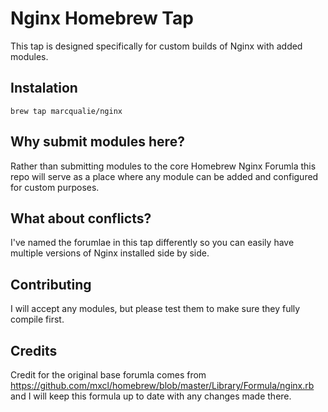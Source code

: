 # Nginx Homebrew Tap

This tap is designed specifically for custom builds of Nginx with added modules.

## Instalation

    brew tap marcqualie/nginx

## Why submit modules here?

Rather than submitting modules to the core Homebrew Nginx Forumla this repo will serve as a place where any module can be added and configured for custom purposes.

## What about conflicts?

I've named the forumlae in this tap differently so you can easily have multiple versions of Nginx installed side by side.

## Contributing

I will accept any modules, but please test them to make sure they fully compile first.

## Credits

Credit for the original base forumla comes from https://github.com/mxcl/homebrew/blob/master/Library/Formula/nginx.rb and I will keep this formula up to date with any changes made there.
